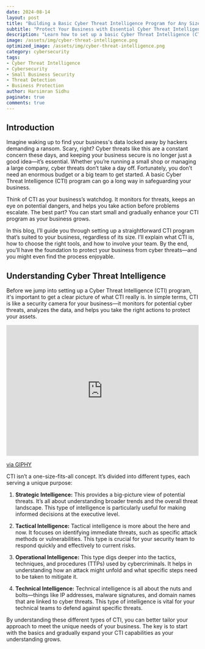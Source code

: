 ```yaml
---
date: 2024-08-14
layout: post
title: "Building a Basic Cyber Threat Intelligence Program for Any Size Business"
subtitle: "Protect Your Business with Essential Cyber Threat Intelligence"
description: "Learn how to set up a basic Cyber Threat Intelligence (CTI) program for your business, regardless of its size. This guide covers the essentials, from understanding CTI to choosing the right tools and getting your team on board."
image: /assets/img/cyber-threat-intelligence.png
optimized_image: /assets/img/cyber-threat-intelligence.png
category: cybersecurity
tags:
- Cyber Threat Intelligence
- Cybersecurity
- Small Business Security
- Threat Detection
- Business Protection
author: Harsimran Sidhu
paginate: true
comments: true
---
```


## Introduction

Imagine waking up to find your business's data locked away by hackers demanding a ransom. Scary, right? Cyber threats like this are a constant concern these days, and keeping your business secure is no longer just a good idea—it’s essential. Whether you’re running a small shop or managing a large company, cyber threats don’t take a day off. Fortunately, you don’t need an enormous budget or a big team to get started. A basic Cyber Threat Intelligence (CTI) program can go a long way in safeguarding your business.

Think of CTI as your business’s watchdog. It monitors for threats, keeps an eye on potential dangers, and helps you take action before problems escalate. The best part? You can start small and gradually enhance your CTI program as your business grows.

In this blog, I’ll guide you through setting up a straightforward CTI program that’s suited to your business, regardless of its size. I’ll explain what CTI is, how to choose the right tools, and how to involve your team. By the end, you’ll have the foundation to protect your business from cyber threats—and you might even find the process enjoyable.

## Understanding Cyber Threat Intelligence

Before we jump into setting up a Cyber Threat Intelligence (CTI) program, it's important to get a clear picture of what CTI really is. In simple terms, CTI is like a security camera for your business—it monitors for potential cyber threats, analyzes the data, and helps you take the right actions to protect your assets.

<div style="width:100%;height:0;padding-bottom:68%;position:relative;"><iframe src="https://giphy.com/embed/ELham0Mveox9e" width="100%" height="100%" style="position:absolute" frameBorder="0" class="giphy-embed" allowFullScreen></iframe></div><p><a href="https://giphy.com/gifs/world-attacks-snapshot-ELham0Mveox9e">via GIPHY</a></p>

CTI isn’t a one-size-fits-all concept. It’s divided into different types, each serving a unique purpose:

1. **Strategic Intelligence:** This provides a big-picture view of potential threats. It’s all about understanding broader trends and the overall threat landscape. This type of intelligence is particularly useful for making informed decisions at the executive level.

2. **Tactical Intelligence:** Tactical intelligence is more about the here and now. It focuses on identifying immediate threats, such as specific attack methods or vulnerabilities. This type is crucial for your security team to respond quickly and effectively to current risks.

3. **Operational Intelligence:** This type digs deeper into the tactics, techniques, and procedures (TTPs) used by cybercriminals. It helps in understanding how an attack might unfold and what specific steps need to be taken to mitigate it.

4. **Technical Intelligence:** Technical intelligence is all about the nuts and bolts—things like IP addresses, malware signatures, and domain names that are linked to cyber threats. This type of intelligence is vital for your technical teams to defend against specific threats.

By understanding these different types of CTI, you can better tailor your approach to meet the unique needs of your business. The key is to start with the basics and gradually expand your CTI capabilities as your understanding grows.

